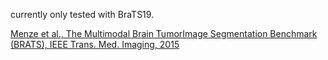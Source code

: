 currently only tested with BraTS19.

[Menze et al., The Multimodal Brain TumorImage Segmentation Benchmark (BRATS), IEEE Trans. Med. Imaging, 2015](https://ieeexplore.ieee.org/stamp/stamp.jsp?tp=&arnumber=6975210)

